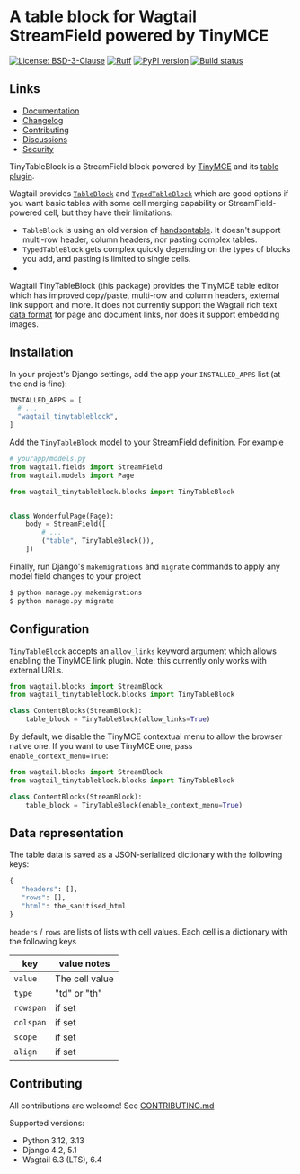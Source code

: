 # A table block for Wagtail StreamField powered by TinyMCE

[![License: BSD-3-Clause](https://img.shields.io/badge/License-BSD--3--Clause-blue.svg)](https://opensource.org/licenses/BSD-3-Clause)
[![Ruff](https://img.shields.io/endpoint?url=https://raw.githubusercontent.com/astral-sh/ruff/main/assets/badge/v2.json)](https://github.com/astral-sh/ruff)
[![PyPI version](https://img.shields.io/pypi/v/wagtail-tinytableblock.svg?style=flat)](https://pypi.org/project/wagtail-tinytableblock)
[![Build status](https://img.shields.io/github/actions/workflow/status/torchbox/wagtail-tinytableblock/test.yml?branch=main)](https://github.com/torchbox/wagtail-tinytableblock/actions)

## Links

- [Documentation](https://github.com/torchbox/wagtail-tinytableblock/blob/main/README.md)
- [Changelog](https://github.com/torchbox/wagtail-tinytableblock/blob/main/CHANGELOG.md)
- [Contributing](https://github.com/torchbox/wagtail-tinytableblock/blob/main/CONTRIBUTING.md)
- [Discussions](https://github.com/torchbox/wagtail-tinytableblock/discussions)
- [Security](https://github.com/torchbox/wagtail-tinytableblock/security)

TinyTableBlock is a StreamField block powered by [TinyMCE](https://www.tiny.cloud/) and its [table plugin](https://www.tiny.cloud/docs/tinymce/latest/table/).

Wagtail provides [`TableBlock`](https://docs.wagtail.org/en/stable/reference/contrib/table_block.html) and
[`TypedTableBlock`](https://docs.wagtail.org/en/stable/reference/contrib/typed_table_block.html)
which are good options if you want basic tables with some cell merging capability or StreamField-powered cell, but they have their limitations:
- `TableBlock` is using an old version of [handsontable](https://github.com/handsontable/handsontable/tree/6.2.2). It doesn't support multi-row header, column headers, nor pasting complex tables.
- `TypedTableBlock` gets complex quickly depending on the types of blocks you add, and pasting is limited to single cells.
-
Wagtail TinyTableBlock (this package) provides the TinyMCE table editor which has improved copy/paste, multi-row and column headers, external link support and more.
It does not currently support the Wagtail rich text [data format](https://docs.wagtail.org/en/stable/extending/rich_text_internals.html#data-format) for page and document links,
nor does it support embedding images.

## Installation

In your project's Django settings, add the app your `INSTALLED_APPS` list (at the end is fine):

```python
INSTALLED_APPS = [
  # ...
  "wagtail_tinytableblock",
]
```

Add the `TinyTableBlock` model to your StreamField definition. For example

```python
# yourapp/models.py
from wagtail.fields import StreamField
from wagtail.models import Page

from wagtail_tinytableblock.blocks import TinyTableBlock


class WonderfulPage(Page):
    body = StreamField([
        # ...
        ("table", TinyTableBlock()),
    ])
```

Finally, run Django's `makemigrations` and `migrate` commands to apply any model field changes to your project

```sh
$ python manage.py makemigrations
$ python manage.py migrate
```

## Configuration

`TinyTableBlock` accepts an `allow_links` keyword argument which allows enabling the TinyMCE link
plugin. Note: this currently only works with external URLs.

```python
from wagtail.blocks import StreamBlock
from wagtail_tinytableblock.blocks import TinyTableBlock

class ContentBlocks(StreamBlock):
    table_block = TinyTableBlock(allow_links=True)
```

By default, we disable the TinyMCE contextual menu to allow the browser native one. If you want to use TinyMCE one,
pass `enable_context_menu=True`:

```python
from wagtail.blocks import StreamBlock
from wagtail_tinytableblock.blocks import TinyTableBlock

class ContentBlocks(StreamBlock):
    table_block = TinyTableBlock(enable_context_menu=True)
```


## Data representation

The table data is saved as a JSON-serialized dictionary with the following keys:

```python
{
   "headers": [],
   "rows": [],
   "html": the_sanitised_html
}
```

`headers` / `rows` are lists of lists with cell values. Each cell is a dictionary with the following keys

 key | value notes
-----|---------
`value` | The cell value
`type` | "td" or "th"
`rowspan` | if set
`colspan` | if set
`scope` | if set
`align` | if set

## Contributing

All contributions are welcome! See [CONTRIBUTING.md](https://github.com/torchbox/wagtail-tinytableblock/blob/main/CONTRIBUTING.md)

Supported versions:

- Python 3.12, 3.13
- Django 4.2, 5.1
- Wagtail 6.3 (LTS), 6.4
